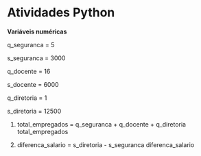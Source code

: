 # Atividades Python

**Variáveis numéricas**

q_seguranca = 5

s_seguranca = 3000

q_docente = 16

s_docente = 6000

q_diretoria = 1

s_diretoria = 12500

1. total_empregados = q_seguranca + q_docente + q_diretoria
   total_empregados

2. diferenca_salario = s_diretoria - s_seguranca
   diferenca_salario

